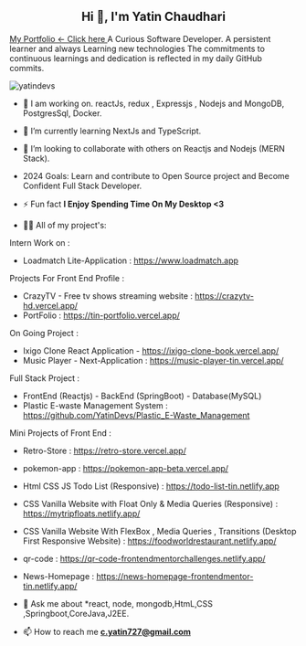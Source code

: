 <h2 align="center"> Hi 👋, I'm Yatin Chaudhari</h2> <a target="_blank" href="https://tin-portfolio.vercel.app/">My Portfolio <- Click here </a>
A Curious Software Developer.
A persistent learner and always Learning new technologies
The commitments to continuous learnings and dedication is reflected in my daily GitHub commits. 


<p align="left">
   <img src="https://komarev.com/ghpvc/?username=yatindevs&label=Profile%20views&color=0e75b6&style=flat" alt="yatindevs"/> 
</p>

- 🔭 I am working on. reactJs, redux , Expressjs , Nodejs and MongoDB, PostgresSql, Docker.
- 🌱 I’m currently learning NextJs and TypeScript.
- 👯 I’m looking to collaborate with others on Reactjs and Nodejs (MERN Stack).
- 2024 Goals: Learn and contribute to Open Source project and Become Confident Full Stack Developer.

- ⚡ Fun fact **I Enjoy Spending Time On My Desktop <3**

- 👨‍💻 All of my project's:

Intern Work on :
- Loadmatch Lite-Application : https://www.loadmatch.app

             
Projects For Front End Profile :
- CrazyTV - Free tv shows streaming website : https://crazytv-hd.vercel.app/
- PortFolio : https://tin-portfolio.vercel.app/

On Going Project :
- Ixigo Clone React Application - https://ixigo-clone-book.vercel.app/
- Music Player - Next-Application :  https://music-player-tin.vercel.app/
      
Full Stack Project :
- FrontEnd (Reactjs) - BackEnd (SpringBoot) - Database(MySQL)
- Plastic E-waste Management System :  https://github.com/YatinDevs/Plastic_E-Waste_Management
 
Mini Projects of Front End :
- Retro-Store : https://retro-store.vercel.app/
- pokemon-app : https://pokemon-app-beta.vercel.app/
- Html CSS JS Todo List (Responsive) : https://todo-list-tin.netlify.app
- CSS Vanilla Website with Float Only & Media Queries (Responsive) : https://mytripfloats.netlify.app/
- CSS Vanilla Website With FlexBox , Media Queries , Transitions (Desktop First Responsive Website) : https://foodworldrestaurant.netlify.app/
- qr-code :  https://qr-code-frontendmentorchallenges.netlify.app/
- News-Homepage :  https://news-homepage-frontendmentor-tin.netlify.app/
       
 
- 💬 Ask me about *react, node, mongodb,HtmL,CSS ,Springboot,CoreJava,J2EE.

- 📫 How to reach me **c.yatin727@gmail.com**


